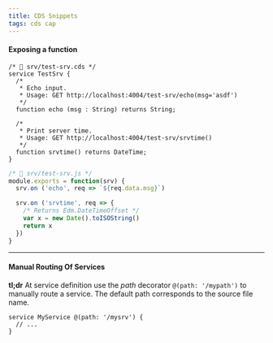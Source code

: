```yaml
---
title: CDS Snippets
tags: cds cap
---
```


#### Exposing a function

```cds
/* 📁 srv/test-srv.cds */
service TestSrv {
  /*
   * Echo input. 
   * Usage: GET http://localhost:4004/test-srv/echo(msg='asdf')
   */
  function echo (msg : String) returns String;

  /*
   * Print server time.
   * Usage: GET http://localhost:4004/test-srv/srvtime()
   */
  function srvtime() returns DateTime;
}
```

```js
/* 📁 srv/test-srv.js */
module.exports = function(srv) {
  srv.on ('echo', req => `${req.data.msg}`)

  srv.on ('srvtime', req => {
    /* Returns Edm.DateTimeOffset */
    var x = new Date().toISOString()
    return x
  })
}
```

---

#### Manual Routing Of Services

**tl;dr** At service definition use the *path* decorator `@(path: '/mypath')` to manually route a service. The default path corresponds to the source file name.

```cds
service MyService @(path: '/mysrv') {
  // ...
}
```

